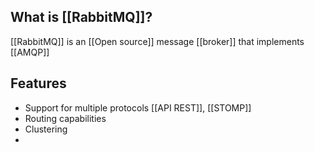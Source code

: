 ## What is [[RabbitMQ]]?

[[RabbitMQ]] is an [[Open source]] message [[broker]] that implements [[AMQP]] 

## Features

* Support for multiple protocols [[API REST]], [[STOMP]]
* Routing capabilities
* Clustering
* 
